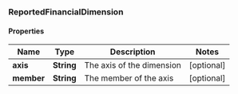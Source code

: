 
### ReportedFinancialDimension

#### Properties
Name | Type | Description | Notes
------------ | ------------- | ------------- | -------------
**axis** | **String** | The axis of the dimension |  [optional]
**member** | **String** | The member of the axis |  [optional]



